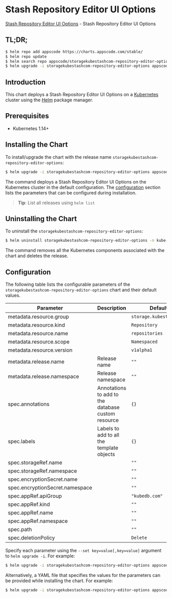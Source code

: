 # Stash Repository Editor UI Options

[Stash Repository Editor UI Options](https://byte.builders) - Stash Repository Editor UI Options

## TL;DR;

```bash
$ helm repo add appscode https://charts.appscode.com/stable/
$ helm repo update
$ helm search repo appscode/storagekubestashcom-repository-editor-options --version=v0.27.0
$ helm upgrade -i storagekubestashcom-repository-editor-options appscode/storagekubestashcom-repository-editor-options -n kube-system --create-namespace --version=v0.27.0
```

## Introduction

This chart deploys a Stash Repository Editor UI Options on a [Kubernetes](http://kubernetes.io) cluster using the [Helm](https://helm.sh) package manager.

## Prerequisites

- Kubernetes 1.14+

## Installing the Chart

To install/upgrade the chart with the release name `storagekubestashcom-repository-editor-options`:

```bash
$ helm upgrade -i storagekubestashcom-repository-editor-options appscode/storagekubestashcom-repository-editor-options -n kube-system --create-namespace --version=v0.27.0
```

The command deploys a Stash Repository Editor UI Options on the Kubernetes cluster in the default configuration. The [configuration](#configuration) section lists the parameters that can be configured during installation.

> **Tip**: List all releases using `helm list`

## Uninstalling the Chart

To uninstall the `storagekubestashcom-repository-editor-options`:

```bash
$ helm uninstall storagekubestashcom-repository-editor-options -n kube-system
```

The command removes all the Kubernetes components associated with the chart and deletes the release.

## Configuration

The following table lists the configurable parameters of the `storagekubestashcom-repository-editor-options` chart and their default values.

|            Parameter            |                    Description                     |              Default               |
|---------------------------------|----------------------------------------------------|------------------------------------|
| metadata.resource.group         |                                                    | <code>storage.kubestash.com</code> |
| metadata.resource.kind          |                                                    | <code>Repository</code>            |
| metadata.resource.name          |                                                    | <code>repositories</code>          |
| metadata.resource.scope         |                                                    | <code>Namespaced</code>            |
| metadata.resource.version       |                                                    | <code>v1alpha1</code>              |
| metadata.release.name           | Release name                                       | <code>""</code>                    |
| metadata.release.namespace      | Release namespace                                  | <code>""</code>                    |
| spec.annotations                | Annotations to add to the database custom resource | <code>{}</code>                    |
| spec.labels                     | Labels to add to all the template objects          | <code>{}</code>                    |
| spec.storageRef.name            |                                                    | <code>""</code>                    |
| spec.storageRef.namespace       |                                                    | <code>""</code>                    |
| spec.encryptionSecret.name      |                                                    | <code>""</code>                    |
| spec.encryptionSecret.namespace |                                                    | <code>""</code>                    |
| spec.appRef.apiGroup            |                                                    | <code>"kubedb.com"</code>          |
| spec.appRef.kind                |                                                    | <code>""</code>                    |
| spec.appRef.name                |                                                    | <code>""</code>                    |
| spec.appRef.namespace           |                                                    | <code>""</code>                    |
| spec.path                       |                                                    | <code>""</code>                    |
| spec.deletionPolicy             |                                                    | <code>Delete</code>                |


Specify each parameter using the `--set key=value[,key=value]` argument to `helm upgrade -i`. For example:

```bash
$ helm upgrade -i storagekubestashcom-repository-editor-options appscode/storagekubestashcom-repository-editor-options -n kube-system --create-namespace --version=v0.27.0 --set metadata.resource.group=storage.kubestash.com
```

Alternatively, a YAML file that specifies the values for the parameters can be provided while
installing the chart. For example:

```bash
$ helm upgrade -i storagekubestashcom-repository-editor-options appscode/storagekubestashcom-repository-editor-options -n kube-system --create-namespace --version=v0.27.0 --values values.yaml
```
